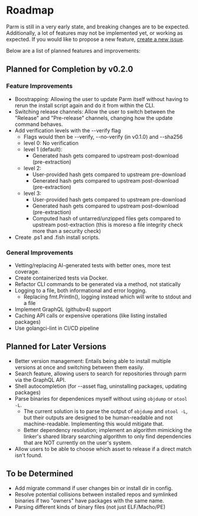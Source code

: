 # Roadmap

Parm is still in a very early state, and breaking changes are to be expected. Additionally, a lot of features may not be implemented yet, or working as expected. If you would like to propose a new feature, [create a new issue](https://github.com/yhoundz/parm/issues/new).

Below are a list of planned features and improvements:

## Planned for Completion by v0.2.0

### Feature Improvements
- Boostrapping: Allowing the user to update Parm itself without having to rerun the install script again and do it from within the CLI.
- Switching release channels: Allow the user to switch between the "Release" and "Pre-release" channels, changing how the update command behaves.
- Add verification levels with the --verify flag
	- Flags would then be --verify, --no-verify (in v0.1.0) and --sha256
	- level 0: No verification
	- level 1 (default):
		* Generated hash gets compared to upstream post-download (pre-extraction)
	- level 2:
		* User-provided hash gets compared to upstream pre-download
		* Generated hash gets compared to upstream post-download (pre-extraction)
	- level 3:
		* User-provided hash gets compared to upstream pre-download
		* Generated hash gets compared to upstream post-download (pre-extraction)
		* Computed hash of untarred/unzipped files gets compared to upstream post-extraction (this is moreso a file integrity check more than a security check)
- Create .ps1 and .fish install scripts.

### General Improvements
- Vetting/replacing AI-generated tests with better ones, more test coverage.
- Create containerized tests via Docker.
- Refactor CLI commands to be generated via a method, not statically
- Logging to a file, both informational and error logging.
	- Replacing fmt.Println(), logging instead which will write to stdout and a file
- Implement GraphQL (githubv4) support
- Caching API calls or expensive operations (like listing installed packages)
- Use golangci-lint in CI/CD pipeline

## Planned for Later Versions
- Better version management: Entails being able to install multiple versions at once and switching between them easily.
- Search feature, allowing users to search for repositories through parm via the GraphQL API.
- Shell autocompletion (for --asset flag, uninstalling packages, updating packages)
- Parse binaries for dependenices myself without using `objdump` or `otool -L`.
	- The current solution is to parse the output of `objdump` and `otool -L`, but their outputs are designed to be human-readable and not machine-readable. Implementing this would mitigate that.
	- Better dependency resolution; implement an algorithm mimicking the linker's shared library searching algorithm to only find dependencies that are NOT currently on the user's system.
- Allow users to be able to choose which asset to release if a direct match isn't found.

## To be Determined
- Add migrate command if user changes bin or install dir in config.
- Resolve potential collisions between installed repos and symlinked binaries if two "owners" have packages with the same name.
- Parsing different kinds of binary files (not just ELF/Macho/PE)
